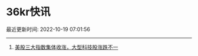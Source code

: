 # 36kr快讯

最近更新时间: 2022-10-19 07:01:56

--- 
1. [美股三大指数集体收涨，大型科技股涨跌不一](https://36kr.com/newsflashes/1963819392821763) 
